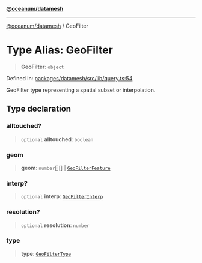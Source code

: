 [**@oceanum/datamesh**](../README.md)

***

[@oceanum/datamesh](../README.md) / GeoFilter

# Type Alias: GeoFilter

> **GeoFilter**: `object`

Defined in: [packages/datamesh/src/lib/query.ts:54](https://github.com/oceanum-io/oceanum-js/blob/4449d4b3fac355094039d4392e96edf8345b7153/packages/datamesh/src/lib/query.ts#L54)

GeoFilter type representing a spatial subset or interpolation.

## Type declaration

### alltouched?

> `optional` **alltouched**: `boolean`

### geom

> **geom**: `number`[][] \| [`GeoFilterFeature`](../interfaces/GeoFilterFeature.md)

### interp?

> `optional` **interp**: [`GeoFilterInterp`](GeoFilterInterp.md)

### resolution?

> `optional` **resolution**: `number`

### type

> **type**: [`GeoFilterType`](GeoFilterType.md)
